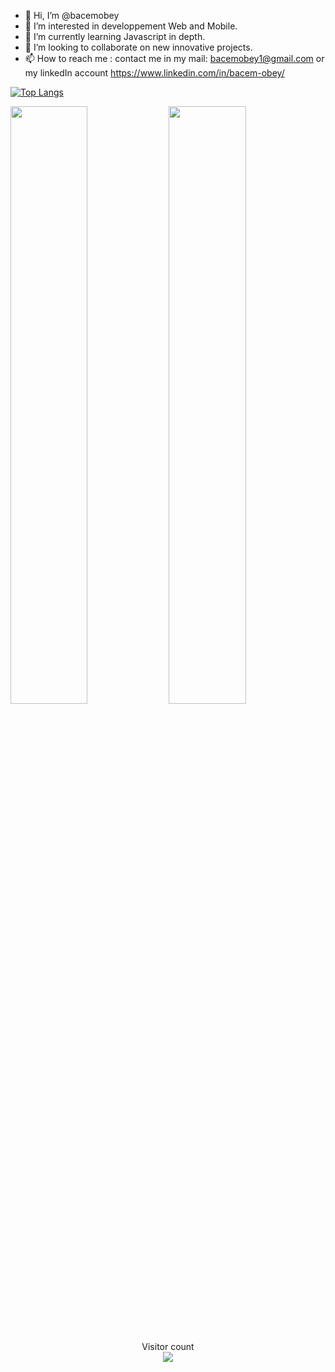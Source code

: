 - 👋 Hi, I’m @bacemobey
- 👀 I’m interested in developpement Web and Mobile.
- 🌱 I’m currently learning Javascript in depth.
- 💞️ I’m looking to collaborate on new innovative projects.
- 📫 How to reach me : contact me in my mail: bacemobey1@gmail.com or my linkedIn account https://www.linkedin.com/in/bacem-obey/

[![Top Langs](https://github-readme-stats.vercel.app/api/top-langs/?username=anuraghazra&layout=compact)](https://github.com/bacemobey/github-readme-stats)
<p align="left">
  <img width="49.5%" src="https://github-readme-stats.vercel.app/api?username=bacemobey&show_icons=true&count_private=true&hide_border=true" />
  <img width="49.5%" src="https://github-readme-streak-stats.herokuapp.com?user=bacemobey" />
</p>
<br>
<p align="center"> 
  Visitor count<br>
  <a href="#"><img src="https://profile-counter.glitch.me/bacemobey/count.svg"/></a>
</p>
<!---
bacemobey/bacemobey is a ✨ special ✨ repository because its `README.md` (this file) appears on your GitHub profile.
You can click the Preview link to take a look at your changes.
--->
